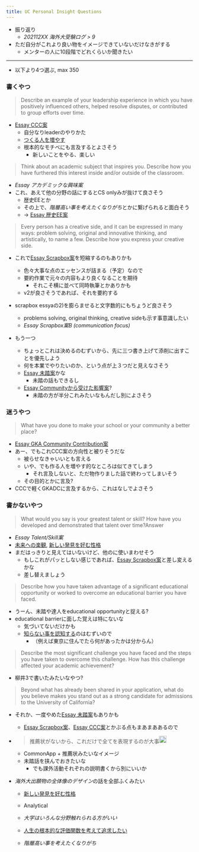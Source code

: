 ```yaml
---
title: UC Personal Insight Questions
---
```


* 振り返り
  * *202112XX 海外大受験ログ > 9*
* ただ自分がこれより良い物をイメージできていないだけなきがする
  * メンターの人に10段階でどれくらいか聞きたい

---

* 以下より4つ選ぶ, max 350

### 書くやつ

 > 
 > Describe an example of your leadership experience in which you have positively influenced others, helped resolve disputes, or contributed to group efforts over time.

* [Essay CCC案](Essay%20CCC%E6%A1%88.md)
  * 自分なりleaderのやりかた
  * [つくる人を増やす](%E3%81%A4%E3%81%8F%E3%82%8B%E4%BA%BA%E3%82%92%E5%A2%97%E3%82%84%E3%81%99.md)
  * 根本的なモチベにも言及するとよさそう
    * 新しいことをやる、楽しい

 > 
 > Think about an academic subject that inspires you. Describe how you have furthered this interest inside and/or outside of the classroom.

* *Essay アカデミックな興味案*
* これ、あえて他の分野の話にするとCS onlyみが抜けて良さそう
  * 歴史EEとか
  * その上で、*階層高い事を考えたくなりがち*とかに繋げられると面白そう
  * → [Essay 歴史EE案](Essay%20%E6%AD%B4%E5%8F%B2EE%E6%A1%88.md)

 > 
 > Every person has a creative side, and it can be expressed in many ways: problem solving, original and innovative thinking, and artistically, to name a few. Describe how you express your creative side.

* これで[Essay Scrapbox案](Essay%20Scrapbox%E6%A1%88.md)を短縮するのもありかも
  
  * 色々大事な点のエッセンスが詰まる（予定）なので
  * 要約作業で元々の内容もより良くなることを期待
    * それこそ横に並べて同時執筆とかありかも
  * v2が良さそうであれば、それを要約する
* scrapbox essyaの2)を膨らませると文字数的にもちょうど良さそう
  
  * problems solving, original thinking, creative sideも示す事意識したい
  * *Essay Scrapbox案B (communication focus)*
* もう一つ
  
  * ちょっとこれは決めるのむずいから、先に三つ書き上げて添削に出すことを優先しよう
  * 何を本業でやりたいのか、という点が上３つだと見えなさそう
  * [Essay 未踏案](Essay%20%E6%9C%AA%E8%B8%8F%E6%A1%88.md)かな
    * 未踏の話もできるし
  * [Essay Communityから受けた影響案](Essay%20Community%E3%81%8B%E3%82%89%E5%8F%97%E3%81%91%E3%81%9F%E5%BD%B1%E9%9F%BF%E6%A1%88.md)?
    * 未踏の方が半分これみたいなもんだし別によさそう

### 迷うやつ

 > 
 > What have you done to make your school or your community a better place?

* [Essay GKA Community Contribution案](Essay%20GKA%20Community%20Contribution%E6%A1%88.md)
* あー、でもこれCCC案の方向性と被りそうだな
  * 被らせなきゃいいとも言える
  * いや、でも作る人を増やす的なところは似てきてしまう
    * それ言及しないと、ただ物作りました話で終わってしまいそう
  * その目的とかに言及?
* CCCで軽くGKADCに言及するから、これはなしでよさそう

### 書かないやつ

 > 
 > What would you say is your greatest talent or skill? How have you developed and demonstrated that talent over time?Answer

* *Essay Talent/Skill案*
* [未来への楽観](%E6%9C%AA%E6%9D%A5%E3%81%B8%E3%81%AE%E6%A5%BD%E8%A6%B3.md), [新しい発見を好む性格](%E6%96%B0%E3%81%97%E3%81%84%E7%99%BA%E8%A6%8B%E3%82%92%E5%A5%BD%E3%82%80%E6%80%A7%E6%A0%BC.md)
* まだはっきりと見えてはいないけど、他のに使いまわせそう
  * もしこれがパッとしない感じであれば、[Essay Scrapbox案](Essay%20Scrapbox%E6%A1%88.md)と差し変えるかな
  * 差し替えましょう

 > 
 > Describe how you have taken advantage of a significant educational opportunity or worked to overcome an educational barrier you have faced.

* うーん、未踏や達人をeducational opportunityと捉える?
* educational barrierに面した覚えは特にないな
  * 気づいてないだけかも
  * [知らない事を認知する](%E7%9F%A5%E3%82%89%E3%81%AA%E3%81%84%E4%BA%8B%E3%82%92%E8%AA%8D%E7%9F%A5%E3%81%99%E3%82%8B.md)のはむずいので
    * （例えば東京に住んでたら何があったかは分からん）

 > 
 > Describe the most significant challenge you have faced and the steps you have taken to overcome this challenge. How has this challenge affected your academic achievement?

* 柳井3で書いたみたいなやつ?

 > 
 > Beyond what has already been shared in your application, what do you believe makes you stand out as a strong candidate for admissions to the University of California?

* それか、一度やめた[Essay 未踏案](Essay%20%E6%9C%AA%E8%B8%8F%E6%A1%88.md)もありかも
  
  * [Essay Scrapbox案](Essay%20Scrapbox%E6%A1%88.md)、[Essay CCC案](Essay%20CCC%E6%A1%88.md)とかぶる点もまあまああるので
* 
   > 
   > 推薦状がないから、これだけで全てを表現するのが大事<img src='https://scrapbox.io/api/pages/blu3mo-public/antech33/icon' alt='antech33.icon' height="19.5"/>
  
  * CommonApp + 推薦状みたいなイメージ
  * 未踏話を挟んでおきたいな
    * でも課外活動それぞれの説明書くから別にいいか
* *海外大出願物の全体像のデザイン*の話を全部ふくみたい
  
  * [新しい発見を好む性格](%E6%96%B0%E3%81%97%E3%81%84%E7%99%BA%E8%A6%8B%E3%82%92%E5%A5%BD%E3%82%80%E6%80%A7%E6%A0%BC.md)
  
  * Analytical
  
  * *大学はいろんな分野触れられる方がいい*
  
  * [人生の根本的な評価関数を考えて追求したい](%E4%BA%BA%E7%94%9F%E3%81%AE%E6%A0%B9%E6%9C%AC%E7%9A%84%E3%81%AA%E8%A9%95%E4%BE%A1%E9%96%A2%E6%95%B0%E3%82%92%E8%80%83%E3%81%88%E3%81%A6%E8%BF%BD%E6%B1%82%E3%81%97%E3%81%9F%E3%81%84.md)
  
  * *階層高い事を考えたくなりがち*
